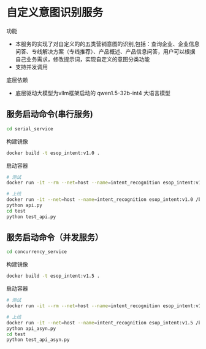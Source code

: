 # 自定义意图识别服务

功能
- 本服务的实现了对自定义的的五类营销意图的识别,包括：查询企业、企业信息问答、专线解决方案（专线推荐）、产品概述、产品信息问答，用户可以根据自己业务需求，修改提示词，实现自定义的意图分类功能
- 支持并发调用

底层依赖
- 底层驱动大模型为vllm框架启动的 qwen1.5-32b-int4 大语言模型


## 服务启动命令(串行服务)

```bash
cd serial_service
```

构建镜像
```bash
docker build -t esop_intent:v1.0 .
```

启动容器
```bash
# 测试
docker run -it --rm --net=host --name=intent_recognition esop_intent:v1.0 python api.py
```

```bash
# 上线
docker run -it --net=host --name=intent_recognition esop_intent:v1.0 /bin/bash
python api.py
cd test 
python test_api.py
```


## 服务启动命令（并发服务）

```bash
cd concurrency_service
```

构建镜像
```bash
docker build -t esop_intent:v1.5 .
```

启动容器
```bash
# 测试
docker run -it --rm --net=host --name=intent_recognition esop_intent:v1.5 python api_asyn.py
```

```bash
# 上线
docker run -it --net=host --name=intent_recognition esop_intent:v1.5 /bin/bash
python api_asyn.py
cd test 
python test_api_asyn.py